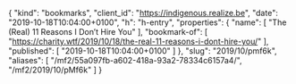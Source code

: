 {
  "kind": "bookmarks",
  "client_id": "https://indigenous.realize.be",
  "date": "2019-10-18T10:04:00+0100",
  "h": "h-entry",
  "properties": {
    "name": [
      "The (Real) 11 Reasons I Don’t Hire You"
    ],
    "bookmark-of": [
      "https://charity.wtf/2019/10/18/the-real-11-reasons-i-dont-hire-you/"
    ],
    "published": [
      "2019-10-18T10:04:00+0100"
    ]
  },
  "slug": "2019/10/pmf6k",
  "aliases": [
    "/mf2/55a097fb-a602-418a-93a2-78334c6157a4/",
    "/mf2/2019/10/pMf6k"
  ]
}
